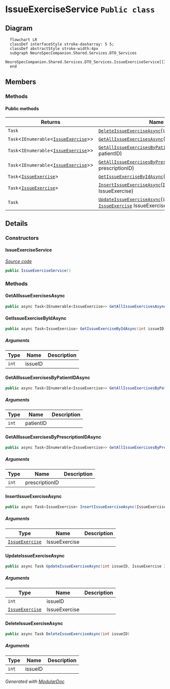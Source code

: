 # IssueExerciseService `Public class`

## Diagram
```mermaid
  flowchart LR
  classDef interfaceStyle stroke-dasharray: 5 5;
  classDef abstractStyle stroke-width:4px
  subgraph NeuroSpecCompanion.Shared.Services.DTO_Services
  NeuroSpecCompanion.Shared.Services.DTO_Services.IssueExerciseService[[IssueExerciseService]]
  end
```

## Members
### Methods
#### Public  methods
| Returns | Name |
| --- | --- |
| `Task` | [`DeleteIssueExerciseAsync`](#deleteissueexerciseasync)(`int` issueID) |
| `Task`&lt;`IEnumerable`&lt;[`IssueExercise`](../../../../neurospec/shared/models/dto/IssueExercise.md)&gt;&gt; | [`GetAllIssueExercisesAsync`](#getallissueexercisesasync)() |
| `Task`&lt;`IEnumerable`&lt;[`IssueExercise`](../../../../neurospec/shared/models/dto/IssueExercise.md)&gt;&gt; | [`GetAllIssueExercisesByPatientIDAsync`](#getallissueexercisesbypatientidasync)(`int` patientID) |
| `Task`&lt;`IEnumerable`&lt;[`IssueExercise`](../../../../neurospec/shared/models/dto/IssueExercise.md)&gt;&gt; | [`GetAllIssueExercisesByPrescriptionIDAsync`](#getallissueexercisesbyprescriptionidasync)(`int` prescriptionID) |
| `Task`&lt;[`IssueExercise`](../../../../neurospec/shared/models/dto/IssueExercise.md)&gt; | [`GetIssueExerciseByIdAsync`](#getissueexercisebyidasync)(`int` issueID) |
| `Task`&lt;[`IssueExercise`](../../../../neurospec/shared/models/dto/IssueExercise.md)&gt; | [`InsertIssueExerciseAsync`](#insertissueexerciseasync)([`IssueExercise`](../../../../neurospec/shared/models/dto/IssueExercise.md) IssueExercise) |
| `Task` | [`UpdateIssueExerciseAsync`](#updateissueexerciseasync)(`int` issueID, [`IssueExercise`](../../../../neurospec/shared/models/dto/IssueExercise.md) IssueExercise) |

## Details
### Constructors
#### IssueExerciseService
[*Source code*](https://github.com///blob//NeuroSpec.Shared/Services/DTO_Services/IssueExerciseService.cs#L15)
```csharp
public IssueExerciseService()
```

### Methods
#### GetAllIssueExercisesAsync
```csharp
public async Task<IEnumerable<IssueExercise>> GetAllIssueExercisesAsync()
```

#### GetIssueExerciseByIdAsync
```csharp
public async Task<IssueExercise> GetIssueExerciseByIdAsync(int issueID)
```
##### Arguments
| Type | Name | Description |
| --- | --- | --- |
| `int` | issueID |   |

#### GetAllIssueExercisesByPatientIDAsync
```csharp
public async Task<IEnumerable<IssueExercise>> GetAllIssueExercisesByPatientIDAsync(int patientID)
```
##### Arguments
| Type | Name | Description |
| --- | --- | --- |
| `int` | patientID |   |

#### GetAllIssueExercisesByPrescriptionIDAsync
```csharp
public async Task<IEnumerable<IssueExercise>> GetAllIssueExercisesByPrescriptionIDAsync(int prescriptionID)
```
##### Arguments
| Type | Name | Description |
| --- | --- | --- |
| `int` | prescriptionID |   |

#### InsertIssueExerciseAsync
```csharp
public async Task<IssueExercise> InsertIssueExerciseAsync(IssueExercise IssueExercise)
```
##### Arguments
| Type | Name | Description |
| --- | --- | --- |
| [`IssueExercise`](../../../../neurospec/shared/models/dto/IssueExercise.md) | IssueExercise |   |

#### UpdateIssueExerciseAsync
```csharp
public async Task UpdateIssueExerciseAsync(int issueID, IssueExercise IssueExercise)
```
##### Arguments
| Type | Name | Description |
| --- | --- | --- |
| `int` | issueID |   |
| [`IssueExercise`](../../../../neurospec/shared/models/dto/IssueExercise.md) | IssueExercise |   |

#### DeleteIssueExerciseAsync
```csharp
public async Task DeleteIssueExerciseAsync(int issueID)
```
##### Arguments
| Type | Name | Description |
| --- | --- | --- |
| `int` | issueID |   |

*Generated with* [*ModularDoc*](https://github.com/hailstorm75/ModularDoc)
